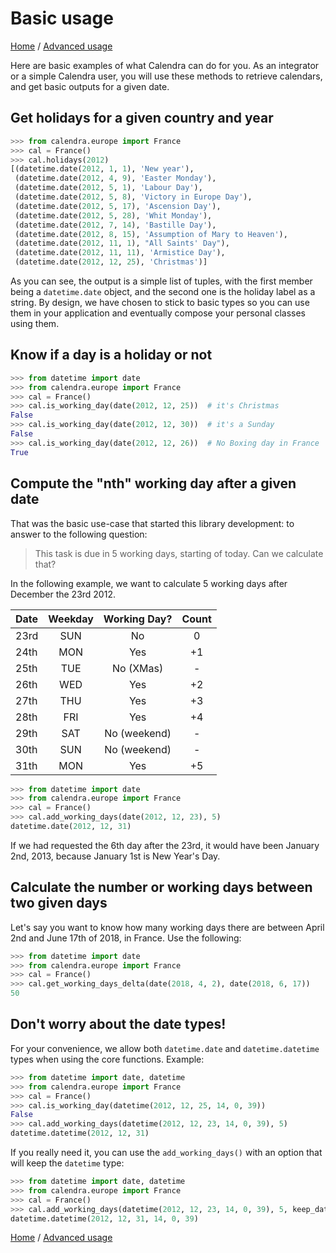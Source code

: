 # Basic usage

[Home](index.md) / [Advanced usage](advanced.md)

Here are basic examples of what Calendra can do for you. As an integrator or a simple Calendra user, you will use these methods to retrieve calendars, and get basic outputs for a given date.

## Get holidays for a given country and year

```python
>>> from calendra.europe import France
>>> cal = France()
>>> cal.holidays(2012)
[(datetime.date(2012, 1, 1), 'New year'),
 (datetime.date(2012, 4, 9), 'Easter Monday'),
 (datetime.date(2012, 5, 1), 'Labour Day'),
 (datetime.date(2012, 5, 8), 'Victory in Europe Day'),
 (datetime.date(2012, 5, 17), 'Ascension Day'),
 (datetime.date(2012, 5, 28), 'Whit Monday'),
 (datetime.date(2012, 7, 14), 'Bastille Day'),
 (datetime.date(2012, 8, 15), 'Assumption of Mary to Heaven'),
 (datetime.date(2012, 11, 1), "All Saints' Day"),
 (datetime.date(2012, 11, 11), 'Armistice Day'),
 (datetime.date(2012, 12, 25), 'Christmas')]
```

As you can see, the output is a simple list of tuples, with the first member being a `datetime.date` object, and the second one is the holiday label as a string. By design, we have chosen to stick to basic types so you can use them in your application and eventually compose your personal classes using them.

## Know if a day is a holiday or not

```python
>>> from datetime import date
>>> from calendra.europe import France
>>> cal = France()
>>> cal.is_working_day(date(2012, 12, 25))  # it's Christmas
False
>>> cal.is_working_day(date(2012, 12, 30))  # it's a Sunday
False
>>> cal.is_working_day(date(2012, 12, 26))  # No Boxing day in France
True
```

## Compute the "nth" working day after a given date

That was the basic use-case that started this library development: to answer to the following question:

> This task is due in 5 working days, starting of today. Can we calculate that?

In the following example, we want to calculate 5 working days after December the 23rd 2012.

| Date | Weekday | Working Day? | Count |
|:-----|:-------:|:------------:|:-----:|
| 23rd |   SUN   |      No      |   0   |
| 24th |   MON   |     Yes      |  +1   |
| 25th |   TUE   |  No (XMas)   |   -   |
| 26th |   WED   |     Yes      |  +2   |
| 27th |   THU   |     Yes      |  +3   |
| 28th |   FRI   |     Yes      |  +4   |
| 29th |   SAT   | No (weekend) |   -   |
| 30th |   SUN   | No (weekend) |   -   |
| 31th |   MON   |     Yes      |  +5   |

```python
>>> from datetime import date
>>> from calendra.europe import France
>>> cal = France()
>>> cal.add_working_days(date(2012, 12, 23), 5)
datetime.date(2012, 12, 31)
```

If we had requested the 6th day after the 23rd, it would have been January 2nd, 2013, because January 1st is New Year's Day.

## Calculate the number or working days between two given days

Let's say you want to know how many working days there are between April 2nd and June 17th of 2018, in France. Use the following:

```python
>>> from datetime import date
>>> from calendra.europe import France
>>> cal = France()
>>> cal.get_working_days_delta(date(2018, 4, 2), date(2018, 6, 17))
50
```


## Don't worry about the date types!

For your convenience, we allow both `datetime.date` and `datetime.datetime` types when using the core functions. Example:

```python
>>> from datetime import date, datetime
>>> from calendra.europe import France
>>> cal = France()
>>> cal.is_working_day(datetime(2012, 12, 25, 14, 0, 39))
False
>>> cal.add_working_days(datetime(2012, 12, 23, 14, 0, 39), 5)
datetime.datetime(2012, 12, 31)
```

If you really need it, you can use the ``add_working_days()`` with an option that will keep the ``datetime`` type:

```python
>>> from datetime import date, datetime
>>> from calendra.europe import France
>>> cal = France()
>>> cal.add_working_days(datetime(2012, 12, 23, 14, 0, 39), 5, keep_datetime=True)
datetime.datetime(2012, 12, 31, 14, 0, 39)
```

[Home](index.md) / [Advanced usage](advanced.md)
